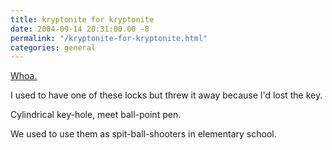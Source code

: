 ```yaml
---
title: kryptonite for kryptonite
date: 2004-09-14 20:31:00.00 -8
permalink: "/kryptonite-for-kryptonite.html"
categories: general
---
```

[Whoa.](http://www.bikeforums.net/showthread.php?t=66128&page=1&pp=25)

I used to have one of these locks but threw it away because I'd lost the key.

Cylindrical key-hole, meet ball-point pen.

We used to use them as spit-ball-shooters in elementary school.
